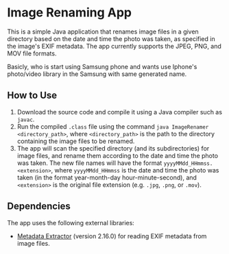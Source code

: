 # Image Renaming App

This is a simple Java application that renames image files in a given directory based on the date and time the photo was taken, as specified in the image's EXIF metadata. The app currently supports the JPEG, PNG, and MOV file formats.

Basicly, who is start using Samsung phone and wants use Iphone's photo/video library in the Samsung with same generated name.

## How to Use

1. Download the source code and compile it using a Java compiler such as `javac`.
2. Run the compiled `.class` file using the command `java ImageRenamer <directory_path>`, where `<directory_path>` is the path to the directory containing the image files to be renamed.
3. The app will scan the specified directory (and its subdirectories) for image files, and rename them according to the date and time the photo was taken. The new file names will have the format `yyyyMMdd_HHmmss.<extension>`, where `yyyyMMdd_HHmmss` is the date and time the photo was taken (in the format year-month-day hour-minute-second), and `<extension>` is the original file extension (e.g. `.jpg`, `.png`, or `.mov`).

## Dependencies

The app uses the following external libraries:

- [Metadata Extractor](https://github.com/drewnoakes/metadata-extractor) (version 2.16.0) for reading EXIF metadata from image files.
